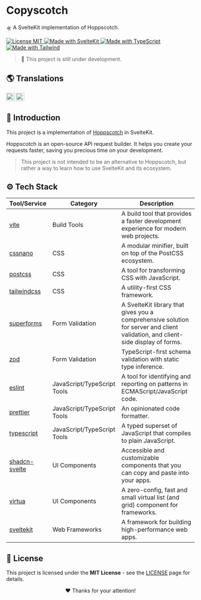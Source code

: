 # Copyscotch

🛸 A SvelteKit implementation of Hoppscotch.

<p align="left">
  <a href="/LICENSE" title="Show the MIT License">
    <img src="https://img.shields.io/badge/License-MIT-blue.svg?style=for-the-badge" alt="License MIT">
  </a>
  <a href="https://kit.svelte.dev" title="Open SvelteKit Website">
    <img src="https://img.shields.io/badge/SvelteKit-4A4A55?style=for-the-badge&logo=svelte&logoColor=FF3E00" alt="Made with SvelteKit" />
  </a>
  <a href="https://www.typescriptlang.org/docs" title="Open TypeScript Website">
    <img src="https://img.shields.io/badge/TypeScript-007ACC?style=for-the-badge&logo=typescript&logoColor=white" alt="Made with TypeScript" />
  </a>
  <a href="https://tailwindcss.com" title="Open Tailwind Website">
    <img src="https://img.shields.io/badge/Tailwind-38B2AC?style=for-the-badge&logo=tailwind-css&logoColor=white" alt="Made with Tailwind" />
  </a>
</p>

> 🚧 This project is still under development.

## 🌎 Translations

<kbd>[<img title="English" alt="English" src="https://flagicons.lipis.dev/flags/4x3/us.svg" width="22">](/docs/translations/en/README.md)</kbd>
<kbd>[<img title="Português Brasileiro" alt="Português Brasileiro" src="https://flagicons.lipis.dev/flags/4x3/br.svg" width="22">](/docs/translations/pt/README.md)</kbd>

## 📖 Introduction

This project is a implementation of [Hoppscotch](https://hoppscotch.com/) in SvelteKit.

Hoppscotch is an open-source API request builder. It helps you create your requests faster, saving you precious time on your development.

> This project is not intended to be an alternative to Hoppscotch, but rather a way to learn how to use SvelteKit and its ecosystem.

## ⚙️ Tech Stack

| Tool/Service                                               | Category                    | Description                                                                                                                     |
| ---------------------------------------------------------- | --------------------------- | ------------------------------------------------------------------------------------------------------------------------------- |
| [vite](https://vitejs.dev/)                                | Build Tools                 | A build tool that provides a faster development experience for modern web projects.                                             |
| [cssnano](https://cssnano.github.io/cssnano/)              | CSS                         | A modular minifier, built on top of the PostCSS ecosystem.                                                                      |
| [postcss](https://postcss.org)                             | CSS                         | A tool for transforming CSS with JavaScript.                                                                                    |
| [tailwindcss](https://tailwindcss.com/)                    | CSS                         | A utility-first CSS framework.                                                                                                  |
| [superforms](https://superforms.rocks/)                    | Form Validation             | A SvelteKit library that gives you a comprehensive solution for server and client validation, and client-side display of forms. |
| [zod](https://zod.dev/)                                    | Form Validation             | TypeScript-first schema validation with static type inference.                                                                  |
| [eslint](https://eslint.org/)                              | JavaScript/TypeScript Tools | A tool for identifying and reporting on patterns in ECMAScript/JavaScript code.                                                 |
| [prettier](https://prettier.io/)                           | JavaScript/TypeScript Tools | An opinionated code formatter.                                                                                                  |
| [typescript](https://www.typescriptlang.org/)              | JavaScript/TypeScript Tools | A typed superset of JavaScript that compiles to plain JavaScript.                                                               |
| [shadcn-svelte](https://www.shadcn-svelte.com/)            | UI Components               | Accessible and customizable components that you can copy and paste into your apps.                                              |
| [virtua](https://github.com/inokawa/virtua/)               | UI Components               | A zero-config, fast and small virtual list (and grid) component for frameworks.                                                 |
| [sveltekit](https://kit.svelte.dev/)                       | Web Frameworks              | A framework for building high-performance web apps.                                                                             |

## 📜 License

This project is licensed under the **MIT License** - see the [LICENSE](/LICENSE) page for details.

<p align="center">
 ❤️ Thanks for your attention!
</p>
